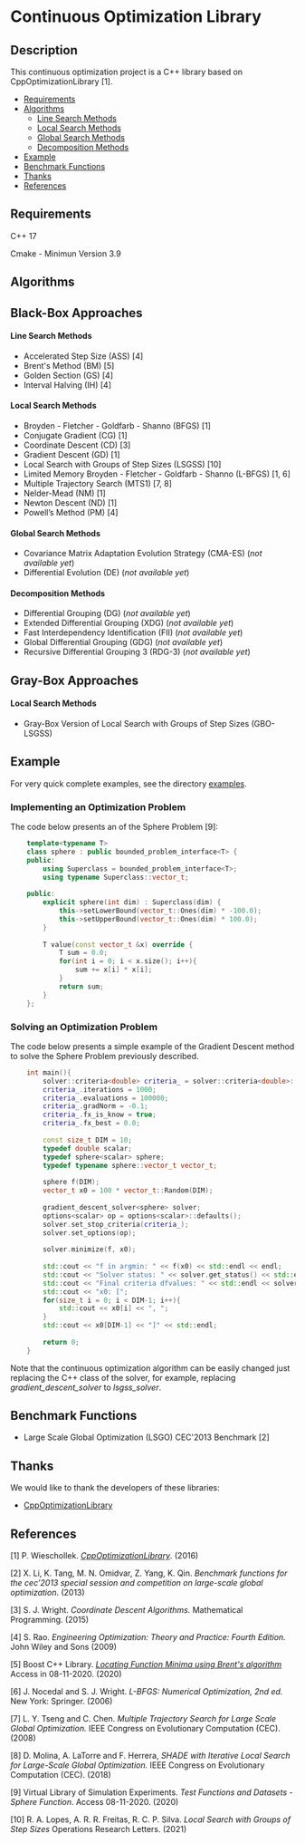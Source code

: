 # Continuous Optimization Library

## Description

This continuous optimization project is a C++ library based on CppOptimizationLibrary [1]. 

* [Requirements](#requirements)
* [Algorithms](#algorithms)
    * [Line Search Methods](#line-search-methods)
    * [Local Search Methods](#local-search-methods)
    * [Global Search Methods](#global-search-methods)
    * [Decomposition Methods](#decomposition-methods)
* [Example](#example)
* [Benchmark Functions](#benchmark-functions)
* [Thanks](#thanks)
* [References](#references)

## Requirements

C++ 17

Cmake - Minimun Version 3.9

## Algorithms

## Black-Box Approaches

#### Line Search Methods
- Accelerated Step Size (ASS) [4]
- Brent's Method (BM) [5]
- Golden Section (GS) [4]
- Interval Halving (IH) [4]


#### Local Search Methods
- Broyden - Fletcher - Goldfarb - Shanno (BFGS) [1]
- Conjugate Gradient (CG) [1]
- Coordinate Descent (CD) [3]
- Gradient Descent (GD) [1]
- Local Search with Groups of Step Sizes (LSGSS) [10]
- Limited Memory Broyden - Fletcher - Goldfarb - Shanno (L-BFGS) [1, 6]
- Multiple Trajectory Search (MTS1) [7, 8]
- Nelder-Mead (NM) [1]
- Newton Descent (ND) [1]
- Powell’s Method (PM) [4]

#### Global Search Methods
- Covariance Matrix Adaptation Evolution Strategy (CMA-ES) (*not available yet*)
- Differential Evolution (DE) (*not available yet*)

#### Decomposition Methods
 - Differential Grouping (DG) (*not available yet*)
 - Extended Differential Grouping (XDG) (*not available yet*)
 - Fast Interdependency Identification (FII) (*not available yet*)
 - Global Differential Grouping (GDG) (*not available yet*)
 - Recursive Differential Grouping 3 (RDG-3) (*not available yet*)

## Gray-Box Approaches

#### Local Search Methods
- Gray-Box Version of Local Search with Groups of Step Sizes (GBO-LSGSS)
 
## Example

For very quick complete examples, see the directory [examples](tests/examples/).

### Implementing an Optimization Problem

The code below presents an of the Sphere Problem [9]:

```cpp
    template<typename T>
    class sphere : public bounded_problem_interface<T> {
    public:
        using Superclass = bounded_problem_interface<T>;
        using typename Superclass::vector_t;
    
    public:
        explicit sphere(int dim) : Superclass(dim) {
            this->setLowerBound(vector_t::Ones(dim) * -100.0);
            this->setUpperBound(vector_t::Ones(dim) * 100.0);
        }
    
        T value(const vector_t &x) override {
            T sum = 0.0;
            for(int i = 0; i < x.size(); i++){
                sum += x[i] * x[i];
            }
            return sum;
        }
    };
```

### Solving an Optimization Problem

The code below presents a simple example of the Gradient Descent method to solve the Sphere Problem previously described.

```cpp
    int main(){
        solver::criteria<double> criteria_ = solver::criteria<double>::defaults();
        criteria_.iterations = 1000;
        criteria_.evaluations = 100000;
        criteria_.gradNorm = -0.1;
        criteria_.fx_is_know = true;
        criteria_.fx_best = 0.0;
    
        const size_t DIM = 10;
        typedef double scalar;
        typedef sphere<scalar> sphere;
        typedef typename sphere::vector_t vector_t;
    
        sphere f(DIM);
        vector_t x0 = 100 * vector_t::Random(DIM);
    
        gradient_descent_solver<sphere> solver;
        options<scalar> op = options<scalar>::defaults();
        solver.set_stop_criteria(criteria_);
        solver.set_options(op);
    
        solver.minimize(f, x0);
    
        std::cout << "f in argmin: " << f(x0) << std::endl << endl;
        std::cout << "Solver status: " << solver.get_status() << std::endl << std::endl;
        std::cout << "Final criteria dfvalues: " << std::endl << solver.criteria() << std::endl << std::endl;
        std::cout << "x0: [";
        for(size_t i = 0; i < DIM-1; i++){
            std::cout << x0[i] << ", ";
        }
        std::cout << x0[DIM-1] << "]" << std::endl;
    
        return 0;
    }
```

Note that the continuous optimization algorithm can be easily changed just replacing the C++ class of the solver, for example, replacing *gradient_descent_solver* to *lsgss_solver*.

## Benchmark Functions
* Large Scale Global Optimization (LSGO) CEC'2013 Benchmark [2]


## Thanks
We would like to thank the developers of these libraries:

- [CppOptimizationLibrary](https://github.com/PatWie/CppNumericalSolvers)

## References
[1] P. Wieschollek. [*CppOptimizationLibrary*](https://github.com/PatWie/CppNumericalSolvers). (2016)

[2] X. Li, K. Tang, M. N. Omidvar, Z. Yang, K. Qin. *Benchmark functions for the cec’2013 special session and competition on large-scale global optimization*. (2013)

[3] S. J. Wright. *Coordinate Descent Algorithms.* Mathematical Programming. (2015)

[4] S. Rao. *Engineering Optimization: Theory and Practice: Fourth Edition.* John Wiley and Sons (2009)

[5] Boost C++ Library. [*Locating Function Minima using Brent's algorithm*](https://www.boost.org/doc/libs/1_65_0/libs/math/doc/html/math_toolkit/roots/brent_minima.html) Access in 08-11-2020. (2020)

[6] J. Nocedal and S. J. Wright. *L-BFGS: Numerical Optimization, 2nd ed.* New York: Springer. (2006)

[7] L. Y. Tseng and C. Chen. *Multiple Trajectory Search for Large Scale Global Optimization.* IEEE Congress on Evolutionary Computation (CEC). (2008)

[8] D. Molina, A. LaTorre and F. Herrera, *SHADE with Iterative Local Search for Large-Scale Global Optimization.* IEEE Congress on Evolutionary Computation (CEC). (2018)

[9] Virtual Library of Simulation Experiments. *Test Functions and Datasets - Sphere Function*. Access 08-11-2020. (2020)

[10] R. A. Lopes, A. R. R. Freitas, R. C. P. Silva. *Local Search with Groups of Step Sizes* Operations Research Letters. (2021) 
